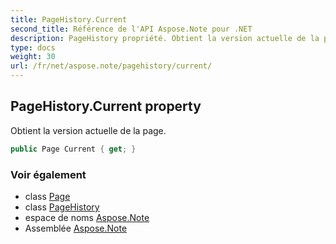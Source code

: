 ```yaml
---
title: PageHistory.Current
second_title: Référence de l'API Aspose.Note pour .NET
description: PageHistory propriété. Obtient la version actuelle de la page.
type: docs
weight: 30
url: /fr/net/aspose.note/pagehistory/current/
---
```

## PageHistory.Current property

Obtient la version actuelle de la page.

```csharp
public Page Current { get; }
```

### Voir également

* class [Page](../../page/)
* class [PageHistory](../)
* espace de noms [Aspose.Note](../../pagehistory/)
* Assemblée [Aspose.Note](../../../)


